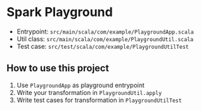 # Spark Playground

- Entrypoint: `src/main/scala/com/example/PlaygroundApp.scala`
- Util class: `src/main/scala/com/example/PlaygroundUtil.scala`
- Test case: `src/test/scala/com/example/PlaygroundUtilTest`

## How to use this project

1. Use `PlaygroundApp` as playground entrypoint
2. Write your transformation in `PlaygroundUtil.apply`
3. Write test cases for transformation in `PlaygroundUtilTest`
